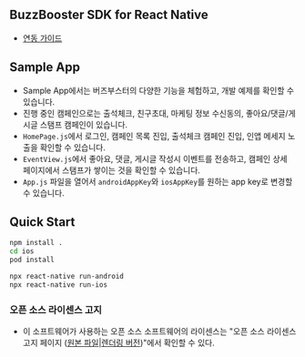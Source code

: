 ## BuzzBooster SDK for React Native

* [연동 가이드](https://buzzvilwiki.notion.site/React-Native-SDK-afb7be1b3dd149898f983d5ef1a5dcc6)

## Sample App
- Sample App에서는 버즈부스터의 다양한 기능을 체험하고, 개발 예제를 확인할 수 있습니다.
- 진행 중인 캠페인으로는 출석체크, 친구초대, 마케팅 정보 수신동의, 좋아요/댓글/게시글 스탬프 캠페인이 있습니다.
- `HomePage.js`에서 로그인, 캠페인 목록 진입, 출석체크 캠페인 진입, 인앱 메세지 노출을 확인할 수 있습니다.
- `EventView.js`에서 좋아요, 댓글, 게시글 작성시 이벤트를 전송하고, 캠페인 상세 페이지에서 스탬프가 쌓이는 것을 확인할 수 있습니다.
- `App.js` 파일을 열어서 `androidAppKey`와 `iosAppKey`를 원하는 app key로 변경할 수 있습니다.

## Quick Start
```sh
npm install .
cd ios
pod install

npx react-native run-android
npx react-native run-ios
```

### 오픈 소스 라이센스 고지
- 이 소프트웨어가 사용하는 오픈 소스 소프트웨어의 라이센스는 "오픈 소스 라이센스 고지 페이지 ([원본 파일](../3rd_party_licenses.html)|[렌더링 버전](https://htmlpreview.github.io/?https://github.com/Buzzvil/buzzscreen-sdk-publisher/blob/master/docs/3rd_party_licenses.html))"에서 확인할 수 있다.
